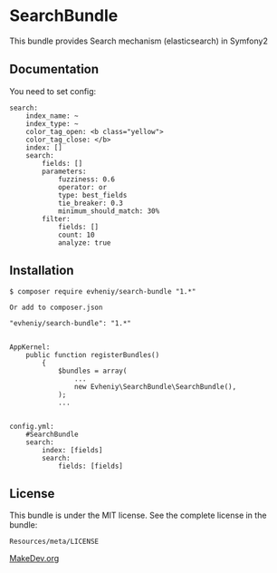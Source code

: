 SearchBundle
=================

This bundle provides Search mechanism (elasticsearch) in Symfony2

Documentation
-------------

You need to set config:

    search:
        index_name: ~
        index_type: ~
        color_tag_open: <b class="yellow">
        color_tag_close: </b>
        index: []
        search: 
            fields: []
            parameters: 
                fuzziness: 0.6
                operator: or
                type: best_fields
                tie_breaker: 0.3
                minimum_should_match: 30%
            filter:
                fields: []
                count: 10
                analyze: true
                
            

Installation
------------

    $ composer require evheniy/search-bundle "1.*"

    Or add to composer.json

    "evheniy/search-bundle": "1.*"


    AppKernel:
        public function registerBundles()
            {
                $bundles = array(
                    ...
                    new Evheniy\SearchBundle\SearchBundle(),
                );
                ...


    config.yml:
        #SearchBundle
        search:
            index: [fields]
            search: 
                fields: [fields]

License
-------

This bundle is under the MIT license. See the complete license in the bundle:

    Resources/meta/LICENSE

[MakeDev.org][1]

[1]:  http://makedev.org/